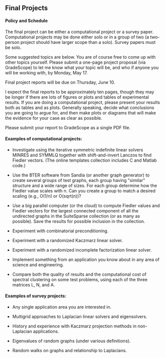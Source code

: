 ## Final Projects

#### Policy and Schedule

The final project can be either a computational project or a survey paper.  Computational projects may be done either solo or in a group of two (a two-person project should have larger scope than a solo). Survey papers must be solo.

Some suggested topics are below.  You are of course free to come up with other topics yourself.  Please submit a one-page project proposal (via GradeScope) to let me know what your topic will be, and who if anyone you will be working with, by Monday, May 17.

Final project reports will be due on Thursday, June 10.  

I expect the final reports to be approximately ten pages, though they may be longer if there are lots of figures or plots and tables of experimental results. If you are doing a computational project, please present your results both as tables and as plots. Generally speaking, decide what conclusions you are going to argue for, and then make plots or diagrams that will make the evidence for your case as clear as possible.

Please submit your report to GradeScope as a single PDF file.


#### Examples of computational projects:

- Investigate using the iterative symmetric indefinite linear solvers MINRES and SYMMLQ together with shift-and-invert Lanczos to find Fiedler vectors.  (The online templates collection includes C and Matlab code.)
  
- Use the BTER software from Sandia (or  another graph generator) to create several groups of test graphs, each group having "similar" structure and a wide range of sizes.  For each group determine how the Fiedler value scales with n.  Can you create a group to match a  desired scaling (e.g., O(1/n) or O(sqrt(n))?
  
- Use a big parallel computer (or the cloud) to compute Fiedler values and Fiedler vectors for the largest connected component of all the undirected graphs in the SuiteSparse collection (or as many as possible). Save the results for possible inclusion in the collection.
  
- Experiment with combinatorial preconditioning.

- Experiment with a randomized Kaczmarz linear solver.

- Experiment with a randomized incomplete factorization linear solver.

- Implement something from an application you know about in any area of science and engineering.
  
- Compare both the quality of results and the computational cost of spectral clustering on some test problems, using each of the three matrices L, N, and A.


#### Examples of survey projects:

- Any single application area you are interested in.

- Multigrid approaches to Laplacian linear solvers and eigensolvers.

- History and  experience with Kaczmarz projection methods in non-Laplacian applications.
  
- Eigenvalues of random graphs (under various definitions).

- Random walks on graphs and relationship to Laplacians.

